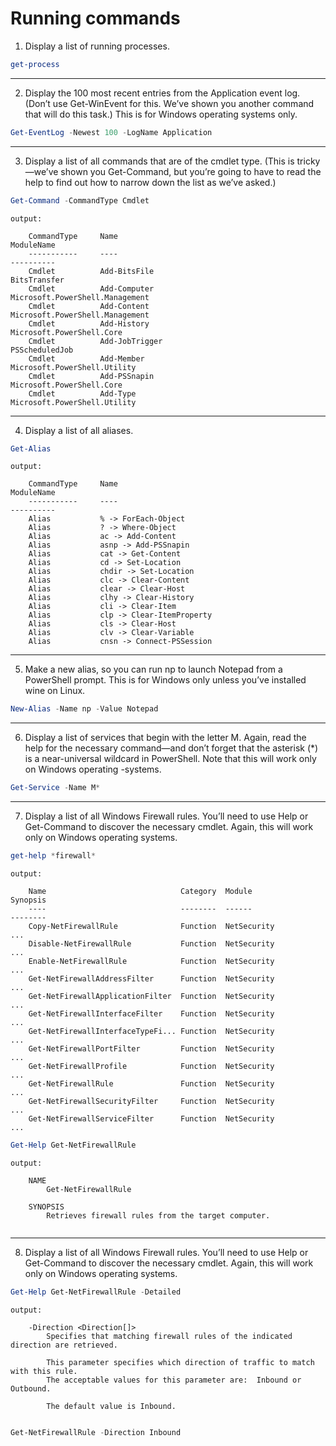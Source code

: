 # Running commands

1) Display a list of running processes.
```powershell
get-process
```
---
2) Display the 100 most recent entries from the Application event log. (Don’t use Get-WinEvent for this. We’ve shown you another command that will do this task.) This is for Windows operating systems only.
```powershell
Get-EventLog -Newest 100 -LogName Application
```
---

3) Display a list of all commands that are of the cmdlet type. (This is tricky—we’ve shown you Get-Command, but you’re going to have to read the help to find out how to narrow down the list as we’ve asked.)
```powershell
Get-Command -CommandType Cmdlet
```
`output:`
```
    CommandType     Name                                               ModuleName
    -----------     ----                                               ----------
    Cmdlet          Add-BitsFile                                       BitsTransfer
    Cmdlet          Add-Computer                                       Microsoft.PowerShell.Management
    Cmdlet          Add-Content                                        Microsoft.PowerShell.Management
    Cmdlet          Add-History                                        Microsoft.PowerShell.Core
    Cmdlet          Add-JobTrigger                                     PSScheduledJob
    Cmdlet          Add-Member                                         Microsoft.PowerShell.Utility
    Cmdlet          Add-PSSnapin                                       Microsoft.PowerShell.Core
    Cmdlet          Add-Type                                           Microsoft.PowerShell.Utility
```
---

4) Display a list of all aliases.
```powershell
Get-Alias
```
`output:`
```
    CommandType     Name                                               ModuleName
    -----------     ----                                               ----------
    Alias           % -> ForEach-Object
    Alias           ? -> Where-Object
    Alias           ac -> Add-Content
    Alias           asnp -> Add-PSSnapin
    Alias           cat -> Get-Content
    Alias           cd -> Set-Location
    Alias           chdir -> Set-Location
    Alias           clc -> Clear-Content
    Alias           clear -> Clear-Host
    Alias           clhy -> Clear-History
    Alias           cli -> Clear-Item
    Alias           clp -> Clear-ItemProperty
    Alias           cls -> Clear-Host
    Alias           clv -> Clear-Variable
    Alias           cnsn -> Connect-PSSession
```
---

5) Make a new alias, so you can run np to launch Notepad from a PowerShell prompt. This is for Windows only unless you’ve installed wine on Linux.
```powershell
New-Alias -Name np -Value Notepad
```
---

6) Display a list of services that begin with the letter M. Again, read the help for the necessary command—and don’t forget that the asterisk (*) is a near-universal wildcard in PowerShell. Note that this will work only on Windows operating -systems.
```powershell
Get-Service -Name M*
```
---

7) Display a list of all Windows Firewall rules. You’ll need to use Help or Get-Command to discover the necessary cmdlet. Again, this will work only on Windows operating systems.
```powershell
get-help *firewall*
```
`output:`
```
    Name                              Category  Module                    Synopsis
    ----                              --------  ------                    --------
    Copy-NetFirewallRule              Function  NetSecurity               ...
    Disable-NetFirewallRule           Function  NetSecurity               ...
    Enable-NetFirewallRule            Function  NetSecurity               ...
    Get-NetFirewallAddressFilter      Function  NetSecurity               ...
    Get-NetFirewallApplicationFilter  Function  NetSecurity               ...
    Get-NetFirewallInterfaceFilter    Function  NetSecurity               ...
    Get-NetFirewallInterfaceTypeFi... Function  NetSecurity               ...
    Get-NetFirewallPortFilter         Function  NetSecurity               ...
    Get-NetFirewallProfile            Function  NetSecurity               ...
    Get-NetFirewallRule               Function  NetSecurity               ...
    Get-NetFirewallSecurityFilter     Function  NetSecurity               ...
    Get-NetFirewallServiceFilter      Function  NetSecurity               ...
```
```powershell
Get-Help Get-NetFirewallRule
```
`output:`
```
    NAME
        Get-NetFirewallRule

    SYNOPSIS
        Retrieves firewall rules from the target computer.


```
---

8) Display a list of all Windows Firewall rules. You’ll need to use Help or Get-Command to discover the necessary cmdlet. Again, this will work only on Windows operating systems.
```powershell
Get-Help Get-NetFirewallRule -Detailed
```
`output:`
```
    -Direction <Direction[]>
        Specifies that matching firewall rules of the indicated direction are retrieved.
                                    
        This parameter specifies which direction of traffic to match with this rule.
        The acceptable values for this parameter are:  Inbound or Outbound.

        The default value is Inbound.


```
```powershell
Get-NetFirewallRule -Direction Inbound
```